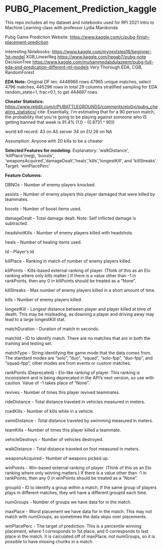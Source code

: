 # PUBG_Placement_Prediction_kaggle
 This repo includes all my dataset and notebooks used for RPI 2021 Intro to Machine Learning class with professor Lydia Manikonda

Pubg Game Prediction
Website: https://www.kaggle.com/c/pubg-finish-placement-prediction

Interesting Notebooks:
https://www.kaggle.com/mynextstep16/beginner-1st-model    XGB,LinearReg
https://www.kaggle.com/hegab7/pubg-note       DecisionTree
https://www.kaggle.com/muhammedabdulazeem/pubg-full-eda-and-predication-different-ml-models				Very Thorough EDA, CGB, RandomForest



**EDA Note:**
Original DF len: 4446966 rows
47965 unique matches, select 4796 matches, 445296 rows in total
29 columns
stratified sampling for EDA random_state=1, frac=0.1, to get 444697 rows

**Cheater Statistics:**
https://www.reddit.com/r/PUBATTLEGROUNDS/comments/elo0vj/pubg_cheating_statistics/
cite:
Essentially, I'm estimating that for a 90 person match, the probability that you're going to be playing against someone who IS getting banned that week is 91.4% (1.0 - (0.9731 ^ 90))

world kill record: 
43 on AS server
34 on EU
26 on NA

Assumption: Anyone with 20 kills to be a cheater

**Selected Features for modeling:**
Explanatory: 'walkDistance', 'killPlace'(neg), 'boosts', 'weaponsAcquired','damageDealt','heals','kills','longestKill', and 'killStreaks'.
Target: 'winPlacePerc'

**Feature Columns:**

DBNOs - Number of enemy players knocked.

assists - Number of enemy players this player damaged that were killed by teammates.

boosts - Number of boost items used.

damageDealt - Total damage dealt. Note: Self inflicted damage is subtracted.

headshotKills - Number of enemy players killed with headshots.

heals - Number of healing items used.

Id - Player’s Id

killPlace - Ranking in match of number of enemy players killed.

killPoints - Kills-based external ranking of player. (Think of this as an Elo ranking where only kills matter.) If there is a value other than -1 in rankPoints, 
then any 0 in killPoints should be treated as a “None”.

killStreaks - Max number of enemy players killed in a short amount of time.

kills - Number of enemy players killed.

longestKill - Longest distance between player and player killed at time of death. This may be misleading, as downing a player and driving away may lead to a 
large longestKill stat.

matchDuration - Duration of match in seconds.

matchId - ID to identify match. There are no matches that are in both the training and testing set.

matchType - String identifying the game mode that the data comes from. The standard modes are “solo”, “duo”, “squad”, “solo-fpp”, “duo-fpp”, and “squad-fpp”; 
other modes are from events or custom matches.

rankPoints (Deprecated) - Elo-like ranking of player. This ranking is inconsistent and is being deprecated in the API’s next version, so use with caution. Value of -1 takes 
place of “None”.

revives - Number of times this player revived teammates.

rideDistance - Total distance traveled in vehicles measured in meters.

roadKills - Number of kills while in a vehicle.

swimDistance - Total distance traveled by swimming measured in meters.

teamKills - Number of times this player killed a teammate.

vehicleDestroys - Number of vehicles destroyed.

walkDistance - Total distance traveled on foot measured in meters.

weaponsAcquired - Number of weapons picked up.

winPoints - Win-based external ranking of player. (Think of this as an Elo ranking where only winning matters.) If there is a value other than -1 in rankPoints, 
then any 0 in winPoints should be treated as a “None”.

groupId - ID to identify a group within a match. If the same group of players plays in different matches, they will have a different groupId each time.

numGroups - Number of groups we have data for in the match.

maxPlace - Worst placement we have data for in the match. This may not match with numGroups, as sometimes the data skips over placements.

winPlacePerc - The target of prediction. This is a percentile winning placement, where 1 corresponds to 1st place, and 0 corresponds to last place in the match. 
It is calculated off of maxPlace, not numGroups, so it is possible to have missing chunks in a match.
